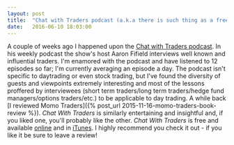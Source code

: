 ```yaml
---
layout: post
title:  "Chat with Traders podcast (a.k.a there is such thing as a free lunch)"
date:   2016-06-10 18:03:00
---
```


A couple of weeks ago I happened upon the [Chat with Traders podcast](https://chatwithtraders.com/). In his weekly podcast the show's host Aaron Fifield interviews well known and influential traders. I'm enamored with the podcast and have listened to 12 episodes so far; I'm currently averaging an episode a day. The podcast isn't specific to daytrading or even stock trading, but I've found the diversity of guests and viewpoints extremely interesting and most of the lessons proffered by interviewees (short term traders/long term traders/hedge fund managers/options traders/etc.) to be applicable to day trading. A while back [I reviewed Momo Traders]({% post_url 2015-11-16-momo-traders-book-review %}). *Chat With Traders* is similarly entertaining and insightful and, if you liked one, you'll probably like the other. *Chat With Traders* is free and available [online](https://chatwithtraders.com/podcast/) and in [iTunes](https://itunes.apple.com/us/podcast/chat-traders-weekly-interviews/id957265404). I highly recommend you check it out - if you like it be sure to leave a review!